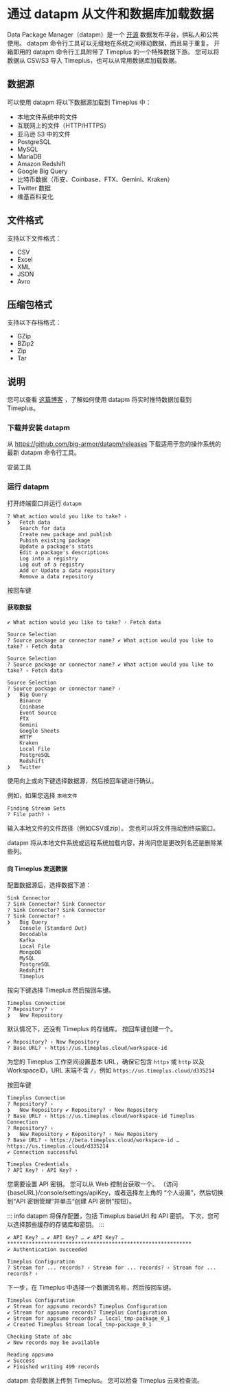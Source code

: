 # 通过 datapm 从文件和数据库加载数据

Data Package Manager（datapm）是一个 [开源](https://github.com/big-armor/datapm) 数据发布平台，供私人和公共使用。 datapm 命令行工具可以无缝地在系统之间移动数据，而且易于重复。 开箱即用的 datapm 命令行工具附带了 Timeplus 的一个特殊数据下游。  您可以将数据从 CSV/S3 导入 Timeplus，也可以从常用数据库加载数据。

## 数据源
可以使用 datapm 将以下数据源加载到 Timeplus 中：
* 本地文件系统中的文件
* 互联网上的文件（HTTP/HTTPS）
* 亚马逊 S3 中的文件
* PostgreSQL
* MySQL
* MariaDB
* Amazon Redshift
* Google Big Query
* 比特币数据（币安、Coinbase、FTX、Gemini、Kraken）
* Twitter 数据
* 维基百科变化

## 文件格式
支持以下文件格式：
* CSV
* Excel
* XML
* JSON
* Avro

## 压缩包格式
支持以下存档格式：
* GZip
* BZip2
* Zip
* Tar

## 说明

您可以查看 [这篇博客](https://www.timeplus.com/post/real-time-twitter-marketing) ，了解如何使用 datapm 将实时推特数据加载到 Timeplus。

### 下载并安装 datapm

从 https://github.com/big-armor/datapm/releases 下载适用于您的操作系统的最新 datapm 命令行工具。

安装工具

### 运行 datapm
打开终端窗口并运行 `datapm`
```
? What action would you like to take? ›
❯   Fetch data
    Search for data
    Create new package and publish
    Pubish existing package
    Update a package's stats
    Edit a package's descriptions
    Log into a registry
    Log out of a registry
    Add or Update a data repository
    Remove a data repository
```

按回车键

#### 获取数据
```
✔ What action would you like to take? › Fetch data

Source Selection
? Source package or connector name? ✔ What action would you like to take? › Fetch data

Source Selection
? Source package or connector name? ✔ What action would you like to take? › Fetch data

Source Selection
? Source package or connector name? ›
❯   Big Query
    Binance
    Coinbase
    Event Source
    FTX
    Gemini
    Google Sheets
    HTTP
    Kraken
    Local File
    PostgreSQL
    Redshift
❯   Twitter
```

使用向上或向下键选择数据源，然后按回车键进行确认。

例如，如果您选择 `本地文件`
```
Finding Stream Sets
? File path? ›
```

输入本地文件的文件路径（例如CSV或zip）。 您也可以将文件拖动到终端窗口。

datapm 将从本地文件系统或远程系统加载内容，并询问您是更改列名还是删除某些列。

#### 向 Timeplus 发送数据
配置数据源后，选择数据下游：
```
Sink Connector
? Sink Connector? Sink Connector
? Sink Connector? Sink Connector
? Sink Connector? ›
❯   Big Query
    Console (Standard Out)
    Decodable
    Kafka
    Local File
    MongoDB
    MySQL
    PostgreSQL
    Redshift
    Timeplus
```

按向下键选择 Timeplus 然后按回车键。
```
Timeplus Connection
? Repository? ›
❯   New Repository
```

默认情况下，还没有 Timeplus 的存储库。 按回车键创建一个。
```
✔ Repository? › New Repository
? Base URL? › https://us.timeplus.cloud/workspace-id
```
为您的 Timeplus 工作空间设置基本 URL，确保它包含 `https` 或 `http` 以及 WorkspaceID，URL 末端不含 `/`，例如 `https://us.timeplus.cloud/d335214`

按回车键
```
Timeplus Connection
? Repository? ›
❯   New Repository ✔ Repository? › New Repository
? Base URL? › https://us.timeplus.cloud/workspace-id Timeplus Connection
? Repository? ›
❯   New Repository ✔ Repository? › New Repository
? Base URL? › https://beta.timeplus.cloud/workspace-id … https://us.timeplus.cloud/d335214
✔ Connection successful

Timeplus Credentials
? API Key? › API Key? › 
```

您需要设置 API 密钥。 您可以从 Web 控制台获取一个。 （访问 {baseURL}/console/settings/apiKey，或者选择左上角的 “个人设置”，然后切换到“API 密钥管理”并单击“创建 API 密钥”按钮）。

::: info
datapm 将保存配置，包括 Timeplus baseUrl 和 API 密钥。 下次，您可以选择那些缓存的存储库和密钥。
:::

```
✔ API Key? … ✔ API Key? … ✔ API Key? … ************************************************************
✔ Authentication succeeded

Timeplus Configuration
? Stream for ... records? › Stream for ... records? › Stream for ... records? › 
```
下一步，在 Timeplus 中选择一个数据流名称，然后按回车键。
```
Timeplus Configuration
✔ Stream for appsumo records? Timeplus Configuration
✔ Stream for appsumo records? Timeplus Configuration
✔ Stream for appsumo records? … local_tmp-package_0_1
✔ Created Timeplus Stream local_tmp-package_0_1

Checking State of abc
✔ New records may be available

Reading appsumo
✔ Success
✔ Finished writing 499 records
```

datapm 会将数据上传到 Timeplus。 您可以检查 Timeplus 云来检查流。